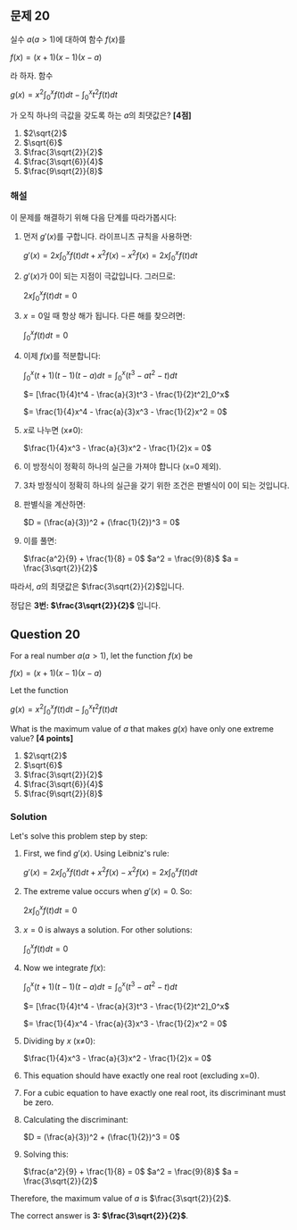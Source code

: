 
## 문제 20
실수 $a(a>1)$에 대하여 함수 $f(x)$를

$f(x)=(x+1)(x-1)(x-a)$

라 하자. 함수

$g(x)=x^2\int_0^x f(t)dt - \int_0^x t^2f(t)dt$

가 오직 하나의 극값을 갖도록 하는 $a$의 최댓값은? **[4점]**

1. $2\sqrt{2}$
2. $\sqrt{6}$
3. $\frac{3\sqrt{2}}{2}$
4. $\frac{3\sqrt{6}}{4}$
5. $\frac{9\sqrt{2}}{8}$

### 해설

이 문제를 해결하기 위해 다음 단계를 따라가봅시다:

1) 먼저 $g'(x)$를 구합니다. 라이프니츠 규칙을 사용하면:

   $g'(x) = 2x\int_0^x f(t)dt + x^2f(x) - x^2f(x) = 2x\int_0^x f(t)dt$

2) $g'(x)$가 0이 되는 지점이 극값입니다. 그러므로:

   $2x\int_0^x f(t)dt = 0$

3) $x=0$일 때 항상 해가 됩니다. 다른 해를 찾으려면:

   $\int_0^x f(t)dt = 0$

4) 이제 $f(x)$를 적분합니다:

   $\int_0^x (t+1)(t-1)(t-a)dt = \int_0^x (t^3 - at^2 - t)dt$
   
   $= [\frac{1}{4}t^4 - \frac{a}{3}t^3 - \frac{1}{2}t^2]_0^x$
   
   $= \frac{1}{4}x^4 - \frac{a}{3}x^3 - \frac{1}{2}x^2 = 0$

5) $x$로 나누면 (x≠0):

   $\frac{1}{4}x^3 - \frac{a}{3}x^2 - \frac{1}{2}x = 0$

6) 이 방정식이 정확히 하나의 실근을 가져야 합니다 (x=0 제외).

7) 3차 방정식이 정확히 하나의 실근을 갖기 위한 조건은 판별식이 0이 되는 것입니다.

8) 판별식을 계산하면:

   $D = (\frac{a}{3})^2 + (\frac{1}{2})^3 = 0$

9) 이를 풀면:

   $\frac{a^2}{9} + \frac{1}{8} = 0$
   $a^2 = \frac{9}{8}$
   $a = \frac{3\sqrt{2}}{2}$

따라서, $a$의 최댓값은 $\frac{3\sqrt{2}}{2}$입니다.

정답은 **3번: $\frac{3\sqrt{2}}{2}$** 입니다.

## Question 20
For a real number $a(a>1)$, let the function $f(x)$ be

$f(x)=(x+1)(x-1)(x-a)$

Let the function

$g(x)=x^2\int_0^x f(t)dt - \int_0^x t^2f(t)dt$

What is the maximum value of $a$ that makes $g(x)$ have only one extreme value? **[4 points]**

1. $2\sqrt{2}$
2. $\sqrt{6}$
3. $\frac{3\sqrt{2}}{2}$
4. $\frac{3\sqrt{6}}{4}$
5. $\frac{9\sqrt{2}}{8}$

### Solution

Let's solve this problem step by step:

1) First, we find $g'(x)$. Using Leibniz's rule:

   $g'(x) = 2x\int_0^x f(t)dt + x^2f(x) - x^2f(x) = 2x\int_0^x f(t)dt$

2) The extreme value occurs when $g'(x) = 0$. So:

   $2x\int_0^x f(t)dt = 0$

3) $x=0$ is always a solution. For other solutions:

   $\int_0^x f(t)dt = 0$

4) Now we integrate $f(x)$:

   $\int_0^x (t+1)(t-1)(t-a)dt = \int_0^x (t^3 - at^2 - t)dt$
   
   $= [\frac{1}{4}t^4 - \frac{a}{3}t^3 - \frac{1}{2}t^2]_0^x$
   
   $= \frac{1}{4}x^4 - \frac{a}{3}x^3 - \frac{1}{2}x^2 = 0$

5) Dividing by $x$ (x≠0):

   $\frac{1}{4}x^3 - \frac{a}{3}x^2 - \frac{1}{2}x = 0$

6) This equation should have exactly one real root (excluding x=0).

7) For a cubic equation to have exactly one real root, its discriminant must be zero.

8) Calculating the discriminant:

   $D = (\frac{a}{3})^2 + (\frac{1}{2})^3 = 0$

9) Solving this:

   $\frac{a^2}{9} + \frac{1}{8} = 0$
   $a^2 = \frac{9}{8}$
   $a = \frac{3\sqrt{2}}{2}$

Therefore, the maximum value of $a$ is $\frac{3\sqrt{2}}{2}$.

The correct answer is **3: $\frac{3\sqrt{2}}{2}$**.